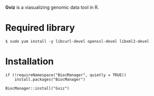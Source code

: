 **Gviz** is a viasualizing genomic data tool in R.

# Required library
```
$ sudo yum install -y libcurl-devel openssl-devel libxml2-devel
```

# Installation
```
if (!requireNamespace("BiocManager", quietly = TRUE))
    install.packages("BiocManager")

BiocManager::install("Gviz")
```


